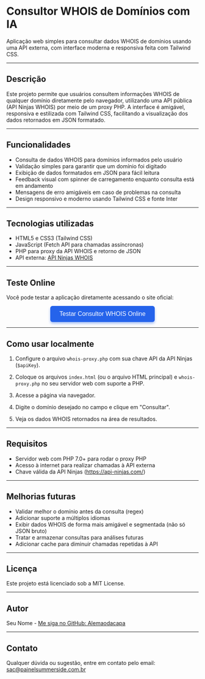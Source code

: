 # Consultor WHOIS de Domínios com IA

Aplicação web simples para consultar dados WHOIS de domínios usando uma API externa, com interface moderna e responsiva feita com Tailwind CSS.

---

## Descrição

Este projeto permite que usuários consultem informações WHOIS de qualquer domínio diretamente pelo navegador, utilizando uma API pública (API Ninjas WHOIS) por meio de um proxy PHP. A interface é amigável, responsiva e estilizada com Tailwind CSS, facilitando a visualização dos dados retornados em JSON formatado.

---

## Funcionalidades

- Consulta de dados WHOIS para domínios informados pelo usuário
- Validação simples para garantir que um domínio foi digitado
- Exibição de dados formatados em JSON para fácil leitura
- Feedback visual com spinner de carregamento enquanto consulta está em andamento
- Mensagens de erro amigáveis em caso de problemas na consulta
- Design responsivo e moderno usando Tailwind CSS e fonte Inter

---

## Tecnologias utilizadas

- HTML5 e CSS3 (Tailwind CSS)
- JavaScript (Fetch API para chamadas assíncronas)
- PHP para proxy da API WHOIS e retorno de JSON
- API externa: [API Ninjas WHOIS](https://api-ninjas.com/api/whois)

---

## Teste Online

Você pode testar a aplicação diretamente acessando o site oficial:

<p align="center">
  <a href="https://alemaodacapa.com.br/whois.html" target="_blank" rel="noopener noreferrer" style="text-decoration:none;">
    <button style="
      background-color: #2563EB; 
      color: white; 
      padding: 12px 24px; 
      font-size: 16px; 
      border: none; 
      border-radius: 6px; 
      cursor: pointer;
      box-shadow: 0 4px 6px rgba(37, 99, 235, 0.4);
      transition: background-color 0.3s ease;">
      Testar Consultor WHOIS Online
    </button>
  </a>
</p>

---

## Como usar localmente

1. Configure o arquivo `whois-proxy.php` com sua chave API da API Ninjas (`$apiKey`).

2. Coloque os arquivos `index.html` (ou o arquivo HTML principal) e `whois-proxy.php` no seu servidor web com suporte a PHP.

3. Acesse a página via navegador.

4. Digite o domínio desejado no campo e clique em "Consultar".

5. Veja os dados WHOIS retornados na área de resultados.

---

## Requisitos

- Servidor web com PHP 7.0+ para rodar o proxy PHP
- Acesso à internet para realizar chamadas à API externa
- Chave válida da API Ninjas (https://api-ninjas.com/)

---

## Melhorias futuras

- Validar melhor o domínio antes da consulta (regex)
- Adicionar suporte a múltiplos idiomas
- Exibir dados WHOIS de forma mais amigável e segmentada (não só JSON bruto)
- Tratar e armazenar consultas para análises futuras
- Adicionar cache para diminuir chamadas repetidas à API

---

## Licença

Este projeto está licenciado sob a MIT License.

---

## Autor

Seu Nome - [Me siga no GitHub: Alemaodacapa](https://github.com/alemaodacapa)

---

## Contato

Qualquer dúvida ou sugestão, entre em contato pelo email: sac@painelsummerside.com.br
